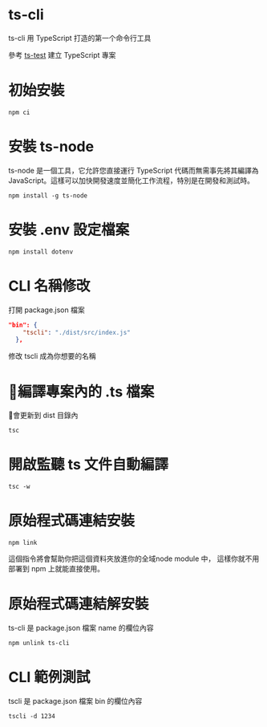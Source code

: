 # ts-cli
ts-cli 用 TypeScript 打造的第一个命令行工具

參考 [ts-test](https://github.com/chiisen/ts-test) 建立 TypeScript 專案

# 初始安裝
```shell
npm ci
```

# 安裝 ts-node
ts-node 是一個工具，它允許您直接運行 TypeScript 代碼而無需事先將其編譯為 JavaScript。這樣可以加快開發速度並簡化工作流程，特別是在開發和測試時。
```shell
npm install -g ts-node
```

# 安裝 .env 設定檔案
```shell
npm install dotenv
```

# CLI 名稱修改
打開 package.json 檔案
```json
"bin": {
    "tscli": "./dist/src/index.js"
  },
```
修改 tscli 成為你想要的名稱

# 🔅編譯專案內的 .ts 檔案
🔅會更新到 dist 目錄內
```shell
tsc
```

# 開啟監聽 ts 文件自動編譯
```shell
tsc -w
```

# 原始程式碼連結安裝
```shell
npm link
```
這個指令將會幫助你把這個資料夾放進你的全域node module 中，
這樣你就不用部署到 npm 上就能直接使用。

# 原始程式碼連結解安裝
ts-cli 是 package.json 檔案 name 的欄位內容
```shell
npm unlink ts-cli
```

# CLI 範例測試
tscli 是 package.json 檔案 bin 的欄位內容
```shell
tscli -d 1234
```

